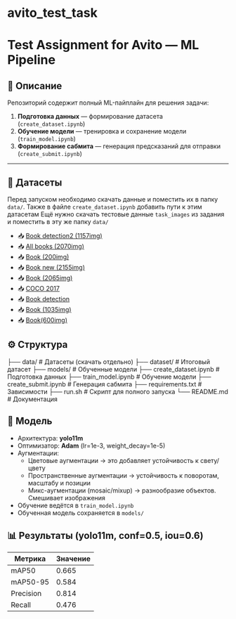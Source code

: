 # avito_test_task
# Test Assignment for Avito — ML Pipeline

## 📌 Описание
Репозиторий содержит полный ML-пайплайн для решения задачи:
1. **Подготовка данных** — формирование датасета (`create_dataset.ipynb`)
2. **Обучение модели** — тренировка и сохранение модели (`train_model.ipynb`)
3. **Формирование сабмита** — генерация предсказаний для отправки (`create_submit.ipynb`)

---

## 📂 Датасеты

Перед запуском необходимо скачать данные и поместить их в папку `data/`. Также в файле `create_dataset.ipynb` добавить пути к этим датасетам
Ещё нужно скачать тестовые данные `task_images` из задания и поместить в эту же папку `data/` 

- 📥 [Book detection2 (1157img)](https://universe.roboflow.com/online-detector/book-detection2/browse?queryText=split%3Atrain&pageSize=50&startingIndex=0&browseQuery=true)
- 📥 [All books (2070img)](https://universe.roboflow.com/zebra-learn/all-books-mumha/browse?queryText=class%3Abook+split%3Atrain&pageSize=50&startingIndex=150&browseQuery=true)
- 📥 [Book (200img)](https://universe.roboflow.com/kesiana-meco/book-2ivmo/browse?queryText=split%3Atrain&pageSize=50&startingIndex=0&browseQuery=true)
- 📥 [Book new (2155img)](https://universe.roboflow.com/a-fquda/book-new/dataset/13)
- 📥 [Book (2065img)](https://universe.roboflow.com/yrden/book-zbbr0/dataset/2)
- 📥 [COCO 2017](https://www.kaggle.com/datasets/awsaf49/coco-2017-dataset/code)
- 📥 [Book detection](https://universe.roboflow.com/slipernik/book-detection-lcl7n/dataset/2)
- 📥 [Book (1035img)](https://universe.roboflow.com/seopacme/book-m95oe/dataset/1)
- 📥 [Book(600img)](https://universe.roboflow.com/seopacme/book-m95oe/dataset/1)

## ⚙️ Структура

├── data/                            # Датасеты (скачать отдельно)
├── dataset/                       # Итоговый датасет
├── models/                       # Обученные модели
├── create_dataset.ipynb   # Подготовка данных
├── train_model.ipynb       # Обучение модели
├── create_submit.ipynb    # Генерация сабмита
├── requirements.txt          # Зависимости
├── run.sh                          # Скрипт для полного запуска
└── README.md                # Документация

## 🧠 Модель

- Архитектура: **yolo11m**
- Оптимизатор: **Adam** (lr=1e-3, weight_decay=1e-5)
- Аугментации: 
	- Цветовые аугментации → это добавляет устойчивость к свету/цвету
	- Пространственные аугментации → устойчивость к поворотам, масштабу и позиции
	- Микс-аугментации (mosaic/mixup) → разнообразие объектов. Смешивает изображения
- Обучение ведётся в `train_model.ipynb`
- Обученная модель сохраняется в `models/`

## 📊 Результаты (yolo11m, conf=0.5, iou=0.6)

| Метрика   | Значение |
| --------- | -------- |
| mAP50     | 0.665    |
| mAP50-95  | 0.584    |
| Precision | 0.814    |
| Recall    | 0.476    |
